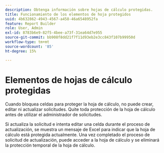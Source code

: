 ```yaml
---
description: Obtenga información sobre hojas de cálculo protegidas.
title: Funcionamiento de los elementos de hoja protegidos
uuid: 4b632862-4943-4567-a458-46a6548952fa
feature: Report Builder
role: User, Admin
exl-id: 8783b6e9-82f5-4bee-a73f-31ea64d7e955
source-git-commit: bb908f8dd21f7f11d93eb2e3cc843f107b99950d
workflow-type: tm+mt
source-wordcount: '85'
ht-degree: 15%

---
```


# Elementos de hojas de cálculo protegidas

Cuando bloquea celdas para proteger la hoja de cálculo, no puede crear, editar ni actualizar solicitudes. Quite toda protección de la hoja de cálculo antes de utilizar el administrador de solicitudes.

Si actualiza la solicitud e intenta editar una celda durante el proceso de actualización, se muestra un mensaje de Excel para indicar que la hoja de cálculo está protegida actualmente. Una vez completado el proceso de solicitud de actualización, puede acceder a la hoja de cálculo y se eliminará la protección temporal de la hoja de cálculo.
